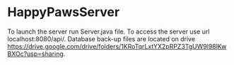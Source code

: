 # HappyPawsServer
To launch the server run Server.java file. 
To access the server use url localhost:8080/api/.
Database back-up files are located on drive https://drive.google.com/drive/folders/1KRoTqrLxtYX2pRPZ3TgUW9l98lKwBXOc?usp=sharing.
